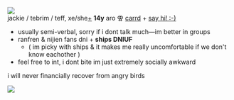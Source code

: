 ![](https://media.discordapp.net/attachments/729124835296280689/1113228238714572962/IMG_3377.gif)  
jackie / tebrim / teff, xe/she[+](https://pronouns.cc/@jack) **14y** aro ⚢ [carrd](https://tebrim.carrd.co/) + [say hi! :-)](https://retrospring.net/@tebrim)  

- usually semi-verbal, sorry if i dont talk much—im better in groups  
- ranfren & nijien fans dni + **ships DNIUF**  
  - ( im picky with ships & it makes me really uncomfortable if we don't know eachother )  
- feel free to int, i dont bite im just extremely socially awkward  

i will never financially recover from angry birds  

![](https://media.discordapp.net/attachments/729124835296280689/1113359944721379379/IMG_7823.gif)
